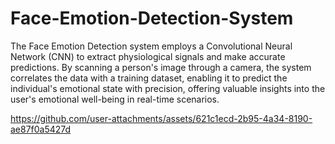 # Face-Emotion-Detection-System
The Face Emotion Detection system employs a Convolutional Neural
Network (CNN) to extract physiological signals and make accurate
predictions. By scanning a person's image through a camera, the
system correlates the data with a training dataset, enabling it to
predict the individual's emotional state with precision, offering
valuable insights into the user's emotional well-being in real-time
scenarios.



https://github.com/user-attachments/assets/621c1ecd-2b95-4a34-8190-ae87f0a5427d


